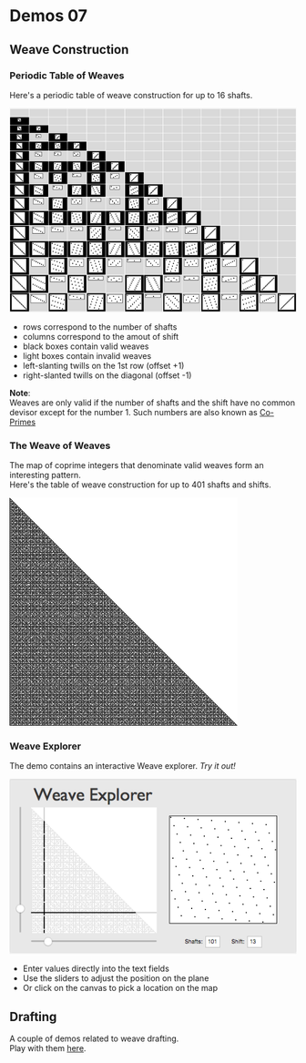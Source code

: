 Demos 07
========


## Weave Construction ##

### Periodic Table of Weaves ###

Here's a periodic table of weave construction for up to 16 shafts.

![](valid-weave-table.png)

* rows correspond to the number of shafts
* columns correspond to the amout of shift
* black boxes contain valid weaves
* light boxes contain invalid weaves
* left-slanting twills on the 1st row (offset +1)
* right-slanted twills on the diagonal (offset -1)


**Note**:  
Weaves are only valid if the number of shafts and the shift have no common devisor except for the number 1. Such numbers are also known as [Co-Primes](https://en.wikipedia.org/wiki/Coprime_integers)

### The Weave of Weaves ###

The map of coprime integers that denominate valid weaves form an interesting pattern.  
Here's the table of weave construction for up to 401 shafts and shifts.

![](compact-weave-table.png)

### Weave Explorer ###

The demo contains an interactive Weave explorer. *Try it out!* 

![](weave-explorer-screenshot.png)

* Enter values directly into the text fields
* Use the sliders to adjust the position on the plane
* Or click on the canvas to pick a location on the map

## Drafting ###

A couple of demos related to weave drafting.  
Play with them [here](Drafting).